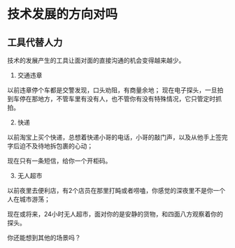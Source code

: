 # 技术发展的方向对吗

## 工具代替人力

技术的发展产生的工具让面对面的直接沟通的机会变得越来越少。

1. 交通违章

以前违章停个车都是交警发现，口头劝阻，有商量余地；
现在电子探头，一旦拍到车停在那地方，不管车里有没有人，也不管你有没有特殊情况，它只管定时抓拍。

2. 快递

以前淘宝上买个快递，总想着快递小哥的电话，小哥的敲门声，以及从他手上签完字后迫不及待地拆包裹的心动；

现在只有一条短信，给你一个开柜码。

3. 无人超市

以前夜里去便利店，有2个店员在那里打盹或者唠嗑，你感觉的深夜里不是你一个人在城市游荡；

现在或将来，24小时无人超市，面对你的是安静的货物，和四面八方观察着你的探头。

你还能想到其他的场景吗？
